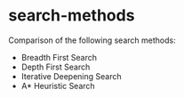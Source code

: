 # search-methods

Comparison of the following search methods:

- Breadth First Search
- Depth First Search
- Iterative Deepening Search
- A* Heuristic Search


